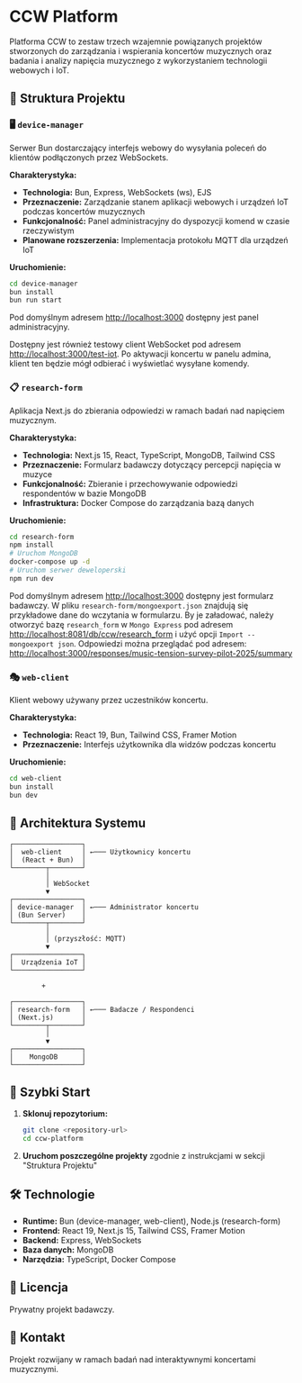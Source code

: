 # CCW Platform

Platforma CCW to zestaw trzech wzajemnie powiązanych projektów stworzonych do zarządzania i wspierania koncertów muzycznych oraz badania i analizy napięcia muzycznego z wykorzystaniem technologii webowych i IoT.

## 📁 Struktura Projektu

### 🖥️ `device-manager`

Serwer Bun dostarczający interfejs webowy do wysyłania poleceń do klientów podłączonych przez WebSockets.

**Charakterystyka:**

- **Technologia:** Bun, Express, WebSockets (ws), EJS
- **Przeznaczenie:** Zarządzanie stanem aplikacji webowych i urządzeń IoT podczas koncertów muzycznych
- **Funkcjonalność:** Panel administracyjny do dyspozycji komend w czasie rzeczywistym
- **Planowane rozszerzenia:** Implementacja protokołu MQTT dla urządzeń IoT

**Uruchomienie:**

```bash
cd device-manager
bun install
bun run start
```

Pod domyślnym adresem <http://localhost:3000> dostępny jest panel administracyjny.

Dostępny jest również testowy client WebSocket pod adresem <http://localhost:3000/test-iot>. Po aktywacji koncertu w panelu admina, klient ten będzie mógł odbierać i wyświetlać wysyłane komendy.

### 📋 `research-form`

Aplikacja Next.js do zbierania odpowiedzi w ramach badań nad napięciem muzycznym.

**Charakterystyka:**

- **Technologia:** Next.js 15, React, TypeScript, MongoDB, Tailwind CSS
- **Przeznaczenie:** Formularz badawczy dotyczący percepcji napięcia w muzyce
- **Funkcjonalność:** Zbieranie i przechowywanie odpowiedzi respondentów w bazie MongoDB
- **Infrastruktura:** Docker Compose do zarządzania bazą danych

**Uruchomienie:**

```bash
cd research-form
npm install
# Uruchom MongoDB
docker-compose up -d
# Uruchom serwer deweloperski
npm run dev
```
Pod domyślnym adresem <http://localhost:3000> dostępny jest formularz badawczy.
W pliku `research-form/mongoexport.json` znajdują się przykładowe dane do wczytania w formularzu. By je załadować, należy otworzyć bazę `research_form` w `Mongo Express` pod adresem <http://localhost:8081/db/ccw/research_form> i użyć opcji `Import -- mongoexport json`.
Odpowiedzi można przeglądać pod adresem: <http://localhost:3000/responses/music-tension-survey-pilot-2025/summary>

### 🎭 `web-client`

Klient webowy używany przez uczestników koncertu.

**Charakterystyka:**

- **Technologia:** React 19, Bun, Tailwind CSS, Framer Motion
- **Przeznaczenie:** Interfejs użytkownika dla widzów podczas koncertu

**Uruchomienie:**

```bash
cd web-client
bun install
bun dev
```

## 🔗 Architektura Systemu

```
┌─────────────────┐
│  web-client     │ ←─── Użytkownicy koncertu
│  (React + Bun)  │
└────────┬────────┘
         │
         │ WebSocket
         ▼
┌─────────────────┐
│ device-manager  │ ←─── Administrator koncertu
│ (Bun Server)    │
└────────┬────────┘
         │
         │ (przyszłość: MQTT)
         ▼
┌─────────────────┐
│  Urządzenia IoT │
└─────────────────┘

        +
    
┌─────────────────┐
│ research-form   │ ←─── Badacze / Respondenci
│ (Next.js)       │
└────────┬────────┘
         │
         ▼
┌─────────────────┐
│    MongoDB      │
└─────────────────┘
```

## 🚀 Szybki Start

1. **Sklonuj repozytorium:**

   ```bash
   git clone <repository-url>
   cd ccw-platform
   ```
2. **Uruchom poszczególne projekty** zgodnie z instrukcjami w sekcji "Struktura Projektu"

## 🛠️ Technologie

- **Runtime:** Bun (device-manager, web-client), Node.js (research-form)
- **Frontend:** React 19, Next.js 15, Tailwind CSS, Framer Motion
- **Backend:** Express, WebSockets
- **Baza danych:** MongoDB
- **Narzędzia:** TypeScript, Docker Compose

## 📝 Licencja

Prywatny projekt badawczy.

## 👥 Kontakt

Projekt rozwijany w ramach badań nad interaktywnymi koncertami muzycznymi.
